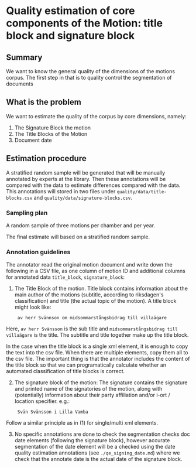 # Quality estimation of core components of the Motion: title block and signature block

## Summary

We want to know the general quality of the dimensions of the motions corpus. The first step in that is to quality control the segmentation of documents


## What is the problem

We want to estimate the quality of the corpus by core dimensions, namely:

1. The Signature Block the motion
2. The Title Blocks of the Motion
3. Document date


## Estimation procedure

A stratified random sample will be generated that will be manually annotated by experts at the library. Then these annotations will be compared with the data to estimate differences compared with the data. This annotations will stored in two files under `quality/data/title-blocks.csv` and `quality/data/signature-blocks.csv`. 


### Sampling plan

A random sample of three motions per chamber and per year. 

The final estimate will based on a stratified random sample.

### Annotation guidelines

The annotator read the original motion document and write down the following in a CSV file, as one column of motion ID and additional columns for annotated data `title_block`, `signature_block`:

1. The Title Block of the motion. Title block contains information about the main author of the motions (subtitle, according to riksdagen's classification) and title (the actual topic of the motion). A title block might look like:

		av herr Svännson om midsommarstångsbidrag till villaägare
	
	
Here, `av herr Svänsson` is the sub title and `midsommarstångsbidrag till villaägare` is the title. The subtitle and title together make up the title block.
	
In the case when the title block is a single xml element, it is enough to copy the text into the csv file. When there are multiple elements, copy them all to the csv file. The important thing is that the annotator includes the content of the title block so that we can programatically calculate whether an automated classification of title blocks is correct.
	
2. The signature block of the motion: The signature contains the signature and printed name of the signatories of the motion, along with (potentially) information about their party affiliation and/or i-ort / location specifier. e.g.:

		Svän Svänsson i Lilla Vamba

Follow a similar principle as in (1) for single/multi xml elements.

3. No specific annotations are done to check the segmentation checks  doc date elements (following the signature block), however accurate segmentation of the date element will be a checked using the date quality estimation annotations (see `./qe_signing_date.md`) where we check that the annotate date is the actual date of the signature block.